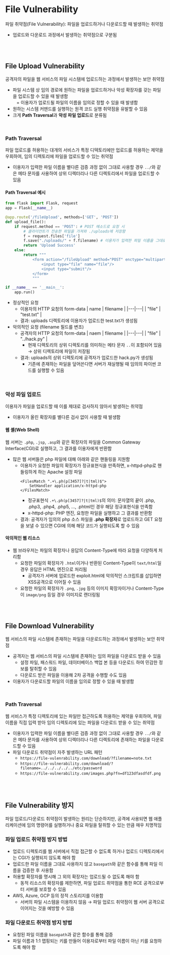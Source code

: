 # File Vulnerability
파일 취약점(File Vulnerability): 파일을 업로드하거나 다운로드할 때 발생하는 취약점
* 업로드와 다운로드 과정에서 발생하는 취약점으로 구분됨

<br/><br/>

## File Upload Vulnerability
공격자의 파일을 웹 서비스의 파일 시스템에 업로드하는 과정에서 발생하는 보안 취약점
* 파일 시스템 상 임의 경로에 원하는 파일을 업로드하거나 악성 확장자를 갖는 파일을 업로드할 수 있을 때 발생함 <br/>
    &nbsp;&nbsp; = 이용자가 업로드될 파일의 이름을 임의로 정할 수 있을 때 발생함
* 원하는 시스템 커맨드를 실행하는 원격 코드 실행 취약점을 유발할 수 있음
* 크게 **Path Traversal**과 **악성 파일 업로드**로 분류됨

<br/>

### Path Traversal
파일 업로드를 허용하는 대개의 서비스가 특정 디텍토리에만 업로드를 허용하는 제약을 우회하여, 임의 디렉토리에 파일을 업로드할 수 있는 취약점
* 이용자가 입력한 파일 이름을 별다른 검증 과정 없이 그대로 사용할 경우 ```../```와 같은 메타 문자를 사용하여 상위 디렉터리나 다른 디렉토리에서 파일을 업로드할 수 있음

#### Path Traversal 예시
```python
from flask import Flask, request
app = Flask(__name__)

@app.route('/fileUpload', methods=['GET', 'POST'])
def upload_file():
	if request.method == 'POST': # POST 메소드로 요청 시
        # 클라이언트가 전송한 파일을 가져와 ./uploads에 저장함
		f = request.files['file']
		f.save("./uploads/" + f.filename) # 이용자가 입력한 파일 이름을 그대로 사용하기 때문에 Path Traversal에 취약함
		return 'Upload Success'
	else:
		return """
			<form action="/fileUpload" method="POST" enctype="multipart/form-data">
				<input type="file" name="file"/>
				<input type="submit"/>
			</form>
			"""

if __name__ == '__main__':
	app.run()
```
* 정상적인 요청
    - 이용자의 HTTP 요청의 form-data
        | name | filename |
        |---|---|
        | "file" | "test.txt" |
    - 결과: uploads 디렉토리에 이용자가 업로드한 test.txt가 생성됨
* 악의적인 요청 (filename 필드를 변조)
    - 공격자의 HTTP 요청의 form-data
        | naem | filename |
        |---|---|
        | "file" | "../hack.py" |
        + 현재 디렉토리의 상위 디렉토리를 의미하는 메타 문자 ```..```이 포함되어 있음 → 상위 디렉토리에 파일이 저장됨
    - 결과: uploads의 상위 디렉토리에 공격자가 업로드한 hack.py가 생성됨
        + 기존에 존재하는 파일을 덮어쓴다면 서버가 재실행될 때 임의의 파이썬 코드를 실행할 수 있음

<br/>

### 악성 파일 업로드
이용자가 파일을 업로드할 때 이를 제대로 검사하지 않아서 발생하는 취약점
* 이용자가 올린 확장자를 별다른 검사 없이 사용할 때 발생함

#### 웹 셸(Web Shell)
웹 서버는 ```.php```, ```.jsp```, ```.asp```와 같은 확장자의 파일을 Common Gateway Interface(CGI)로 실행하고, 그 결과를 이용자에게 반환함
* 많은 웹 서버들은 php 파일에 대해 아래와 같은 핸들링을 지원함
    - 이용자가 요청한 파일의 확장자가 정규표현식을 만족하면, x-httpd-php로 핸들링하게 하는 Apache 설정 파일
        ```
        <FilesMatch ".+\.ph(p[3457]?|t|tml)$">
            SetHandler application/x-httpd-php
        </FilesMatch>
        ```
        + 정규표현식 ```.+\.ph(p[3457]?|t|tml)$```의 의미: 문자열의 끝이 .php, .php3, .php4, .php5, ..., .phtml인 경우 해당 정규표현식을 만족함
        + x-httpd-php: PHP 엔진, 요청한 파일을 실행하고 그 결과를 반환함
    - 결과: 공격자가 임의의 php 소스 파일을 **.php 확장자**로 업로드하고 GET 요청을 보낼 수 있으면 CGI에 의해 해당 코드가 실행되도록 할 수 있음



#### 악의적인 웹 리소스
* 웹 브라우저는 파일의 확장자나 응답의 Content-Type에 따라 요청을 다양하게 처리함
    * 요청한 파일의 확장자가 ```.html```이거나 반환된 Content-Type이 ```text/html```일 경우 응답은 HTML 엔진으로 처리됨
        + 공격자가 서버에 업로드한 exploit.html에 악의적인 스크립트를 삽입하면 XSS공격으로 이어질 수 있음
    * 요청한 파일의 확장자가 ```.png```, ```.jpg``` 등의 이미지 확장자이거나 Content-Type이 ```image/png``` 등일 경우 이미지로 랜더링됨

<br/><br/>

## File Download Vulnerability
웹 서비스의 파일 시스템에 존재하는 파일을 다운로드하는 과정에서 발생하는 보안 취약점
* 공격자는 웹 서비스의 파일 시스템에 존재하는 임의 파일을 다운로드 받을 수 있음
    + 설정 파일, 패스워드 파일, 데이터베이스 백업 본 등을 다운로드 하여 민감한 정보를 탈취할 수 있음
    + 다운로드 받은 파일을 이용해 2차 공격을 수행할 수도 있음
* 이용자가 다운로드할 파일의 이름을 임의로 정할 수 있을 때 발생함

<br/>

### Path Traversal
웹 서비스가 특정 디렉토리에 있는 파일만 접근하도록 허용하는 제약을 우회하여, 파일 이름을 직접 입력 받아 임의 디렉토리에 있는 파일을 다운로드 받을 수 있는 취약점
* 이용자가 입력한 파일 이름을 별다른 검증 과정 없이 그대로 사용할 경우 ```../```와 같은 메타 문자를 사용하여 상위 디렉터리나 다른 디렉토리에 존재하는 파일을 다운로드할 수 있음
* 파일 다운로드 취약점이 자주 발생하는 URL 패턴
    - ```https://file-vulenrability.com/download/?filename=note.txt```
    - ```https://file-vulnerability.com/download/?filename=../../../../../etc/password```
    - ```https://file-vulnerability.com/images.php?fn=df123dfasdfdf.png```

<br/><br/>

## File Vulnerability 방지
파일 업로드/다운로드 취약점이 발생하는 원리는 단순하지만, 공격에 사용되면 웹 애플리케이션에 임의 명령어를 실행하거나 중요 파일을 탈취할 수 있는 만큼 매우 치명적임

### 파일 업로드 취약점 방지 방법
* 업로드 디렉토리를 웹 서버에서 직접 접근할 수 없도록 하거나 업로드 디렉토리에서는 CGI가 실행되지 않도록 해야 함
* 업로드한 파일 이름을 그대로 사용하지 않고 ```basepath```와 같은 함수를 통해 파일 이름을 검증한 후 사용함
* 허용할 확장자를 명시해 그 외의 확장자는 업로드될 수 없도록 해야 함
    - 동적 리소스의 확장자를 제한하면, 파일 업로드 취약점을 통한 RCE 공격으로부터 서버를 보호할 수 있음
* AWS, Azure, GCP 등의 정적 스토리지를 이용함
    - 서버의 파일 시스템을 이용하지 않음 → 파일 업로드 취약점이 웹 서버 공격으로 이어지는 것을 예방할 수 있음

### 파일 다운로드 취약점 방지 방법
* 요청된 파일 이름을 ```basepath```과 같은 함수를 통해 검증
* 파일 이름과 1:1 맵핑되는 키를 만들어 이용자로부터 파일 이름이 아닌 키를 요청하도록 해야 함

<br/><br/>
